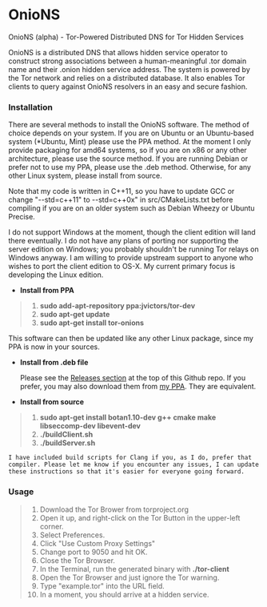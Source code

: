 OnioNS
========

OnioNS (alpha) - Tor-Powered Distributed DNS for Tor Hidden Services

OnioNS is a distributed DNS that allows hidden service operator to construct strong associations between a human-meaningful .tor domain name and their .onion hidden service address. The system is powered by the Tor network and relies on a distributed database. It also enables Tor clients to query against OnioNS resolvers in an easy and secure fashion.

### Installation

There are several methods to install the OnioNS software. The method of choice depends on your system. If you are on Ubuntu or an Ubuntu-based system (*Ubuntu, Mint) please use the PPA method. At the moment I only provide packaging for amd64 systems, so if you are on x86 or any other architecture, please use the source method. If you are running Debian or prefer not to use my PPA, please use the .deb method. Otherwise, for any other Linux system, please install from source.

Note that my code is written in C++11, so you have to update GCC or change "--std=c++11" to --std=c++0x" in src/CMakeLists.txt before compiling if you are on an older system such as Debian Wheezy or Ubuntu Precise.

I do not support Windows at the moment, though the client edition will land there eventually. I do not have any plans of porting nor supporting the server edition on Windows; you probably shouldn't be running Tor relays on Windows anyway. I am willing to provide upstream support to anyone who wishes to port the client edition to OS-X. My current primary focus is developing the Linux edition.

* **Install from PPA**

> 1. **sudo add-apt-repository ppa:jvictors/tor-dev**
> 2. **sudo apt-get update**
> 3. **sudo apt-get install tor-onions**

This software can then be updated like any other Linux package, since my PPA is now in your sources.

* **Install from .deb file**

    Please see the [Releases section](https://github.com/Jesse-V/OnioNS/releases) at the top of this Github repo. If you prefer, you may also download them from [my PPA](https://launchpad.net/~jvictors/+archive/tor-dev/+packages). They are equivalent.

* **Install from source**

> 1. **sudo apt-get install botan1.10-dev g++ cmake make libseccomp-dev libevent-dev**
> 2. **./buildClient.sh**
> 3. **./buildServer.sh**

    I have included build scripts for Clang if you, as I do, prefer that compiler. Please let me know if you encounter any issues, I can update these instructions so that it's easier for everyone going forward.

### Usage

> 1. Download the Tor Brower from torproject.org
> 2. Open it up, and right-click on the Tor Button in the upper-left corner.
> 3. Select Preferences.
> 4. Click "Use Custom Proxy Settings"
> 5. Change port to 9050 and hit OK.
> 6. Close the Tor Browser.
> 7. In the Terminal, run the generated binary with **./tor-client**
> 8. Open the Tor Browser and just ignore the Tor warning.
> 9. Type "example.tor" into the URL field.
> 10. In a moment, you should arrive at a hidden service.
